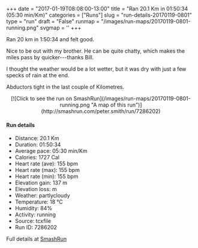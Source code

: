 +++
date = "2017-01-19T08:08:00-13:00"
title = "Ran 20.1 Km in 01:50:34 (05:30 min/Km)"
categories = ["Runs"]
slug = "run-details-20170119-0801"
type = "run"
draft = "False"
runmap = "/images/run-maps/20170119-0801-running.png"
svgmap = '<polyline points="2 55, 5 51, 8 50, 10 50, 12 51, 14 49, 14 48, 18 48, 21 48, 23 49, 28 53, 33 54, 35 54, 37 54, 41 53, 43 51, 48 53, 51 52, 52 50, 51 48, 51 46, 56 46, 58 45, 59 44, 63 46, 64 48, 66 48, 70 49, 72 47, 78 50, 83 51, 85 51, 87 51, 88 50, 91 52, 92 52, 97 50, 100 51, 98 50, 97 50, 93 52, 93 52, 91 51, 88 50, 84 51, 79 50, 78 50, 75 49, 72 47, 70 49, 68 49, 64 48, 63 46, 59 44, 58 45, 56 46, 51 46, 51 46, 51 47, 53 50, 52 51, 50 52, 48 53, 47 52, 43 52, 42 53, 38 53, 35 54, 32 54, 29 53, 25 49, 23 48, 21 48, 15 48, 14 48, 14 49, 12 51, 10 50, 7 50, 4 53, 3 55, 1 56, 0 56, 0 54">'
+++

Ran 20 km in 1:50:34 and felt good. 

Nice to be out with my brother. He can be quite chatty, which makes the miles pass by quicker---thanks Bill. 

I thought the weather would be a lot wetter, but it was dry with just a few specks of rain at the end. 

Abductors tight in the last couple of Kilometres. 

<!--more-->

<center>
[![Click to see the run on SmashRun](/images/run-maps/20170119-0801-running.png "A map of this run")](http://smashrun.com/peter.smith/run/7286202)
</center>

#### Run details

* Distance: 20.1 Km
* Duration: 01:50:34
* Average pace: 05:30 min/Km
* Calories: 1727 Cal
* Heart rate (ave): 155 bpm
* Heart rate (max): 155 bpm
* Heart rate (min): 155 bpm
* Elevation gain: 137 m
* Elevation loss:  m
* Weather: partlycloudy
* Temperature: 18 &deg;C
* Humidity: 84%
* Activity: running
* Source: tcxfile
* Run ID: 7286202

Full details at [SmashRun](http://smashrun.com/peter.smith/run/7286202)